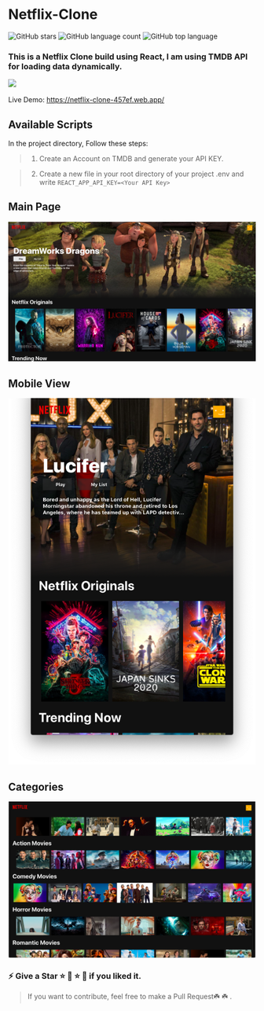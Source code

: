 # Netflix-Clone
![GitHub stars](https://img.shields.io/github/stars/KushagraBhargav/Netflix-Clone?color=red&logo=GitHub) 
![GitHub language count](https://img.shields.io/github/languages/count/KushagraBhargav/Netflix-Clone?logo=GitHub) 
![GitHub top language](https://img.shields.io/github/languages/top/KushagraBhargav/Netflix-Clone?label=JavaScript&logo=javascript)

### This is a Netflix Clone build using React, I am using TMDB API for loading data dynamically.

<p align="left">
   <img src="https://i.ibb.co/M80f6cj/netflix.png" width="150"/>
</p>

Live Demo: https://netflix-clone-457ef.web.app/
## Available Scripts

In the project directory, Follow these steps:

> 1. Create an Account on TMDB and generate your API KEY.

> 2. Create a new file in your root directory of your project .env and write `REACT_APP_API_KEY=<Your API Key>`


## Main Page

![Main Screen](/images/MainScreen.png)

## Mobile View

![Responsive](/images/Responsive.png)

## Categories

![Categories](/images/Categories.png)


### ⚡️ Give a Star ⭐️ 🌟 ⭐️ 🌟 if you liked it.

> If you want to contribute, feel free to make a Pull Request☘️ ☘️ .
